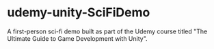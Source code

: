 # udemy-unity-SciFiDemo
A first-person sci-fi demo built as part of the Udemy course titled "The Ultimate Guide to Game Development with Unity".
